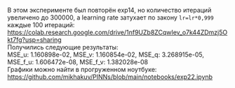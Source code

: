 В этом эксперименте был повторён exp14, но количество итераций увеличено до 300000, а learning rate затухает по закону `lr=lr*0,999` каждые 100 итераций:  
<https://colab.research.google.com/drive/1nf9UZb8ZCqwIev_o7k44ZDmzj5Okt7fg?usp=sharing>  
Получились следующие результаты:  
MSE_u: 1.160898e-02, MSE_v: 1.160854e-02, MSE_q: 3.268915e-05, MSE_f_u: 1.606472e-08, MSE_f_v: 1.382028e-08  
Графики можно найти в прогруженном ноутбуке: <https://github.com/mikhakuv/PINNs/blob/main/notebooks/exp22.ipynb>  
